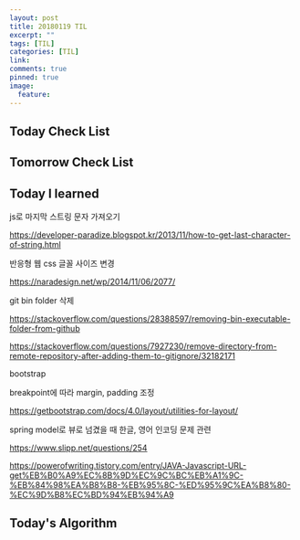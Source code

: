 ```yaml
---
layout: post
title: 20180119 TIL
excerpt: ""
tags: [TIL]
categories: [TIL]
link:
comments: true
pinned: true
image:
  feature:
---
```


## Today Check List



## Tomorrow Check List



## Today I learned

js로 마지막 스트링 문자 가져오기

https://developer-paradize.blogspot.kr/2013/11/how-to-get-last-character-of-string.html



반응형 웹 css 글꼴 사이즈 변경

https://naradesign.net/wp/2014/11/06/2077/



git bin folder 삭제

https://stackoverflow.com/questions/28388597/removing-bin-executable-folder-from-github

https://stackoverflow.com/questions/7927230/remove-directory-from-remote-repository-after-adding-them-to-gitignore/32182171



bootstrap

breakpoint에 따라 margin, padding 조정

https://getbootstrap.com/docs/4.0/layout/utilities-for-layout/



spring model로 뷰로 넘겼을 때 한글, 영어 인코딩 문제 관련

https://www.slipp.net/questions/254

https://powerofwriting.tistory.com/entry/JAVA-Javascript-URL-get%EB%B0%A9%EC%8B%9D%EC%9C%BC%EB%A1%9C-%EB%84%98%EA%B8%B8-%EB%95%8C-%ED%95%9C%EA%B8%80-%EC%9D%B8%EC%BD%94%EB%94%A9

## Today's Algorithm

